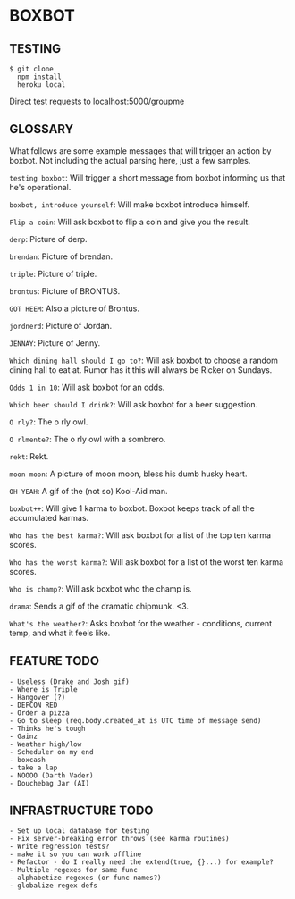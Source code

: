 # BOXBOT

## TESTING
```
$ git clone
  npm install
  heroku local
```

Direct test requests to localhost:5000/groupme

## GLOSSARY

What follows are some example messages that will trigger an action by boxbot.  Not including the actual parsing here, just a few samples.

`testing boxbot`: Will trigger a short message from boxbot informing us that he's operational.

`boxbot, introduce yourself`: Will make boxbot introduce himself.

`Flip a coin`: Will ask boxbot to flip a coin and give you the result.

`derp`: Picture of derp.

`brendan`: Picture of brendan.

`triple`: Picture of triple.

`brontus`: Picture of BRONTUS.

`GOT HEEM`: Also a picture of Brontus.

`jordnerd`: Picture of Jordan.

`JENNAY`: Picture of Jenny.

`Which dining hall should I go to?`: Will ask boxbot to choose a random dining hall to eat at.  Rumor has it this will always be Ricker on Sundays.

`Odds 1 in 10`: Will ask boxbot for an odds.

`Which beer should I drink?`: Will ask boxbot for a beer suggestion.

`O rly?`: The o rly owl.

`O rlmente?`: The o rly owl with a sombrero.

`rekt`: Rekt.

`moon moon`: A picture of moon moon, bless his dumb husky heart.

`OH YEAH`: A gif of the (not so) Kool-Aid man.

`boxbot++`: Will give 1 karma to boxbot.  Boxbot keeps track of all the accumulated karmas.

`Who has the best karma?`: Will ask boxbot for a list of the top ten karma scores.

`Who has the worst karma?`: Will ask boxbot for a list of the worst ten karma scores.

`Who is champ?`: Will ask boxbot who the champ is.

`drama`: Sends a gif of the dramatic chipmunk.  <3.

`What's the weather?`: Asks boxbot for the weather - conditions, current temp, and what it feels like.


## FEATURE TODO
	- Useless (Drake and Josh gif)
	- Where is Triple
	- Hangover (?)
	- DEFCON RED
	- Order a pizza
	- Go to sleep (req.body.created_at is UTC time of message send)
	- Thinks he's tough
	- Gainz
	- Weather high/low
	- Scheduler on my end
	- boxcash
	- take a lap
	- NOOOO (Darth Vader)
	- Douchebag Jar (AI)

## INFRASTRUCTURE TODO
	- Set up local database for testing
	- Fix server-breaking error throws (see karma routines)
	- Write regression tests?
	- make it so you can work offline
	- Refactor - do I really need the extend(true, {}...) for example?
	- Multiple regexes for same func
	- alphabetize regexes (or func names?)
	- globalize regex defs
